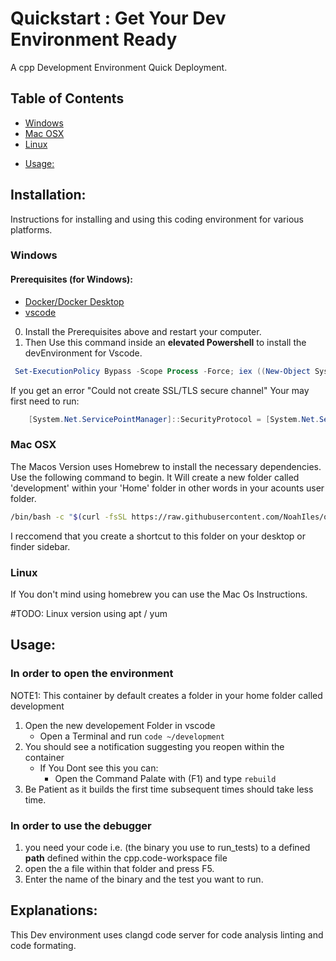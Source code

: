 # Quickstart : Get Your Dev Environment Ready
A cpp Development Environment Quick Deployment.

## Table of Contents 
+ [Windows](#windows)
+ [Mac OSX](#mac-osx)
+ [Linux](#linux)
* [Usage:](#usage-)

## Installation: 
Instructions for installing and using this coding environment for various platforms. 
### Windows
#### Prerequisites (for Windows):
+ [Docker/Docker Desktop ](https://www.docker.com/products/docker-desktop)
+ [vscode](https://www.docker.com/products/docker-desktop)

0. Install the Prerequisites above and restart your computer.
1. Then Use this command inside an **elevated Powershell** to install the devEnvironment for Vscode.
```ps1
 Set-ExecutionPolicy Bypass -Scope Process -Force; iex ((New-Object System.Net.WebClient).DownloadString('https://raw.github.com/NoahIles/quickstart/devEnvs/tools/installEnv.ps1')) 
```
If you get an error "Could not create SSL/TLS secure channel"
Your may first need to run: 
```ps1
    [System.Net.ServicePointManager]::SecurityProtocol = [System.Net.SecurityProtocolType]::Tls12; 
```


### Mac OSX
The Macos Version uses Homebrew to install the necessary dependencies. Use the following command to begin. It Will create a new folder called 'development' within your 'Home' folder in other words in your acounts user folder. 
```sh
/bin/bash -c "$(curl -fsSL https://raw.githubusercontent.com/NoahIles/quickstart/devEnvs/tools/installEnv.sh)"
```
I reccomend that you create a shortcut to this folder on your desktop or finder sidebar.

### Linux 
If You don't mind using homebrew you can use the Mac Os Instructions. 

#TODO: Linux version using apt / yum  

## Usage: 

### In order to open the environment 

NOTE1: This container by default creates a folder in your home folder called development 

1. Open the new developement Folder in vscode
    + Open a Terminal and run `code ~/development`
2. You should see a notification suggesting you reopen within the container
    + If You Dont see this you can: 
        - Open the Command Palate with (F1) and type `rebuild`
3. Be Patient as it builds the first time subsequent times should take less time. 


### In order to use the debugger

1. you need your code i.e. (the binary you use to run_tests) to a defined **path** defined within the cpp.code-workspace file 
2. open the a file within that folder and press F5.
3. Enter the name of the binary and the test you want to run.


## Explanations:

This Dev environment uses clangd code server for code analysis linting and code formating. 


